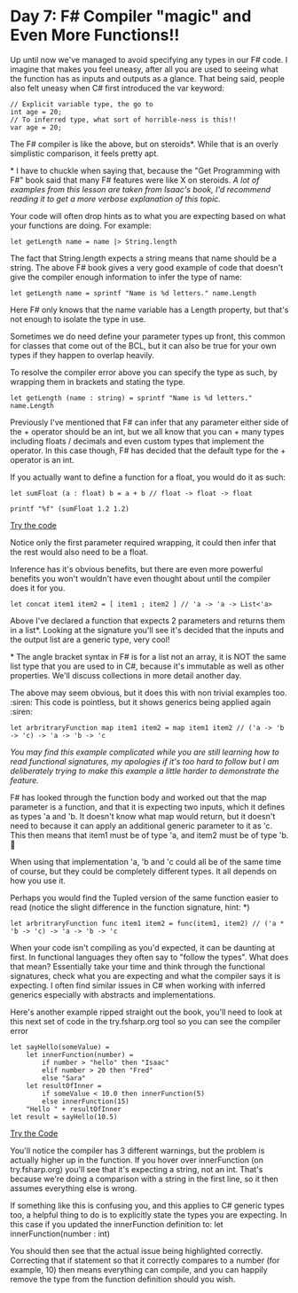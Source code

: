 # Day 7: F# Compiler "magic" and Even More Functions!!

Up until now we've managed to avoid specifying any types in our F# code. I imagine that makes you feel uneasy, after all you are used to seeing what the function has as inputs and outputs as a glance.
That being said, people also felt uneasy when C# first introduced the var keyword:

```
// Explicit variable type, the go to
int age = 20;
// To inferred type, what sort of horrible-ness is this!!
var age = 20;
```

The F# compiler is like the above, but on steroids*. While that is an overly simplistic comparison, it feels pretty apt.

\* I have to chuckle when saying that, because the "Get Programming with F#" book said that many F# features were like X on steroids. *A lot of examples from this lesson are taken from Isaac's book, I'd recommend reading it to get a more verbose explanation of this topic.*

Your code will often drop hints as to what you are expecting based on what your functions are doing. For example:

```
let getLength name = name |> String.length
```

The fact that String.length expects a string means that name should be a string.
The above F# book gives a very good example of code that doesn't give the compiler enough information to infer the type of name:

```
let getLength name = sprintf "Name is %d letters." name.Length
```

Here F# only knows that the name variable has a Length property, but that's not enough to isolate the type in use.

Sometimes we do need define your parameter types up front, this common for classes that come out of the BCL, but it can also be true for your own types if they happen to overlap heavily.

To resolve the compiler error above you can specify the type as such, by wrapping them in brackets and stating the type.

```
let getLength (name : string) = sprintf "Name is %d letters." name.Length
```

Previously I've mentioned that F# can infer that any parameter either side of the + operator should be an int, but we all know that you can + many types including floats / decimals and even custom types that implement the operator. In this case though, F# has decided that the default type for the + operator is an int.

If you actually want to define a function for a float, you would do it as such:

```
let sumFloat (a : float) b = a + b // float -> float -> float

printf "%f" (sumFloat 1.2 1.2)
```
[Try the code](https://try.fsharp.org/#?code=DYUwLgBAzgrgtgMWAewIaQBSogLggMxXQEoIAjCAXgmwGpyBYAKGYAcAnASwDsx8IARAFJ8AiBliIikAIwA6AEwR5C4kA&html=DwCwLgtgNgfAsAKAAQqaApgQwCb2ag4CdMTJcMABwFp0BHAVwEsA3AXgCIBhAewDsw6AdQAqAT0roOSAMb9BAzoIAeYAPThoAbhkhMAJwDOJNgzAAzagA4OeQhqy5EhAEY9sYu6mBq3HvD6asEA&css=Q)

Notice only the first parameter required wrapping, it could then infer that the rest would also need to be a float.

Inference has it's obvious benefits, but there are even more powerful benefits you won't wouldn't have even thought about until the compiler does it for you.

```
let concat item1 item2 = [ item1 ; item2 ] // 'a -> 'a -> List<'a>
```

Above I've declared a function that expects 2 parameters and returns them in a list*. Looking at the signature you'll see it's decided that the inputs and the output list are a generic type, very cool!

\* The angle bracket syntax in F# is for a list not an array, it is NOT the same list type that you are used to in C#, because it's immutable as well as other properties. We'll discuss collections in more detail another day.

The above may seem obvious, but it does this with non trivial examples too. :siren: This code is pointless, but it shows generics being applied again :siren:

```
let arbritraryFunction map item1 item2 = map item1 item2 // ('a -> 'b -> 'c) -> 'a -> 'b -> 'c
```

_You may find this example complicated while you are still learning how to read functional signatures, my apologies if it's too hard to follow but I am deliberately trying to make this example a little harder to demonstrate the feature._

F# has looked through the function body and worked out that the map parameter is a function, and that it is expecting two inputs, which it defines as types 'a and 'b. It doesn't know what map would return, but it doesn't need to because it can apply an additional generic parameter to it as 'c. This then means that item1 must be of type 'a, and item2 must be of type 'b. 🤯

When using that implementation 'a, 'b and 'c could all be of the same time of course, but they could be completely different types. It all depends on how you use it.

Perhaps you would find the Tupled version of the same function easier to read (notice the slight difference in the function signature, hint: *)

```
let arbritraryFunction func item1 item2 = func(item1, item2) // ('a * 'b -> 'c) -> 'a -> 'b -> 'c 
```

When your code isn't compiling as you'd expected, it can be daunting at first. In functional languages they often say to "follow the types". What does that mean? Essentially take your time and think through the functional signatures, check what you are expecting and what the compiler says it is expecting. I often find similar issues in C# when working with inferred generics especially with abstracts and implementations.

Here's another example ripped straight out the book, you'll need to look at this next set of code in the try.fsharp.org tool so you can see the compiler error

```
let sayHello(someValue) =
    let innerFunction(number) =
        if number > "hello" then "Isaac"
        elif number > 20 then "Fred"
        else "Sara"
    let resultOfInner =
        if someValue < 10.0 then innerFunction(5)
        else innerFunction(15)
    "Hello " + resultOfInner
let result = sayHello(10.5)
```
[Try the Code](https://try.fsharp.org/#?code=DYUwLgBAzghgngCRMYB7AFFVBbEA1GYAVxAEoIBeAWACgJ6JRIBLAO1ZACcAxI1gYzDNUrdKyLYARl3LU6DBcwBmEcVK4QAfBABEAC2RodEMAda6AkrBj8dtBQuTLVE6Zy0QATAAYTZ3dycIAAmdvIOEMhQILoAyjCcMGH2DEwQQVBEwGAA8koW7BpyEfTOWLgExDEAPBAAjN4AdL6mIOZsHDx8gsKiAKykKRFRMR1cvAJCIuh1A7RDukgoqLoQANTpIJnZeQWd8zRpGVmQFNDwS2gzTQNAA&html=DwCwLgtgNgfAsAKAAQqaApgQwCb2ag4CdMTJcMABwFp0BHAVwEsA3AXgCIBhAewDsw6AdQAqAT0roOSAMb9BAzoIAeYAPThoAbhkhMAJwDOJNgzAAzagA4OeQhqy5EhAEY9sYu6mBq3HvD6asEA&css=Q)

You'll notice the compiler has 3 different warnings, but the problem is actually higher up in the function. If you hover over innerFunction (on try.fsharp.org) you'll see that it's expecting a string, not an int. That's because we're doing a comparison with a string in the first line, so it then assumes everything else is wrong.

If something like this is confusing you, and this applies to C# generic types too, a helpful thing to do is to explicitly state the types you are expecting. In this case if you updated the innerFunction definition to:
let innerFunction(number : int)

You should then see that the actual issue being highlighted correctly. Correcting that if statement so that it correctly compares to a number (for example, 10) then means everything can compile, and you can happily remove the type from the function definition should you wish.